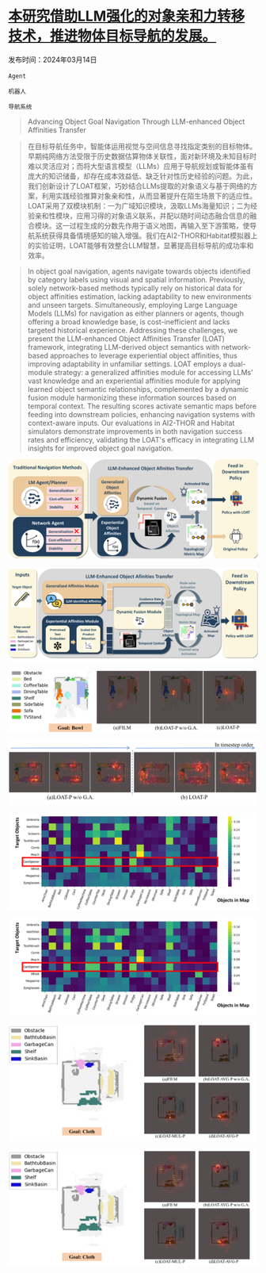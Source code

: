 # [本研究借助LLM强化的对象亲和力转移技术，推进物体目标导航的发展。](https://arxiv.org/abs/2403.09971)

发布时间：2024年03月14日

`Agent`

`机器人`

`导航系统`

> Advancing Object Goal Navigation Through LLM-enhanced Object Affinities Transfer

> 在目标导航任务中，智能体运用视觉与空间信息寻找指定类别的目标物体。早期纯网络方法受限于历史数据估算物体关联性，面对新环境及未知目标时难以灵活应对；而将大型语言模型（LLMs）应用于导航规划或智能体虽有庞大的知识储备，却存在成本效益低、缺乏针对性历史经验的问题。为此，我们创新设计了LOAT框架，巧妙结合LLMs提取的对象语义与基于网络的方案，利用实践经验推算对象亲和性，从而显著提升在陌生场景下的适应性。LOAT采用了双模块机制：一为广域知识模块，汲取LLMs海量知识；二为经验亲和性模块，应用习得的对象语义联系，并配以随时间动态融合信息的融合模块。这一过程生成的分数先作用于语义地图，再输入至下游策略，使导航系统获得具备情境感知的输入增强。我们在AI2-THOR和Habitat模拟器上的实验证明，LOAT能够有效整合LLM智慧，显著提高目标导航的成功率和效率。

> In object goal navigation, agents navigate towards objects identified by category labels using visual and spatial information. Previously, solely network-based methods typically rely on historical data for object affinities estimation, lacking adaptability to new environments and unseen targets. Simultaneously, employing Large Language Models (LLMs) for navigation as either planners or agents, though offering a broad knowledge base, is cost-inefficient and lacks targeted historical experience. Addressing these challenges, we present the LLM-enhanced Object Affinities Transfer (LOAT) framework, integrating LLM-derived object semantics with network-based approaches to leverage experiential object affinities, thus improving adaptability in unfamiliar settings. LOAT employs a dual-module strategy: a generalized affinities module for accessing LLMs' vast knowledge and an experiential affinities module for applying learned object semantic relationships, complemented by a dynamic fusion module harmonizing these information sources based on temporal context. The resulting scores activate semantic maps before feeding into downstream policies, enhancing navigation systems with context-aware inputs. Our evaluations in AI2-THOR and Habitat simulators demonstrate improvements in both navigation success rates and efficiency, validating the LOAT's efficacy in integrating LLM insights for improved object goal navigation.

![本研究借助LLM强化的对象亲和力转移技术，推进物体目标导航的发展。](../../../paper_images/2403.09971/x1.png)

![本研究借助LLM强化的对象亲和力转移技术，推进物体目标导航的发展。](../../../paper_images/2403.09971/x2.png)

![本研究借助LLM强化的对象亲和力转移技术，推进物体目标导航的发展。](../../../paper_images/2403.09971/x3.png)

![本研究借助LLM强化的对象亲和力转移技术，推进物体目标导航的发展。](../../../paper_images/2403.09971/x4.png)

![本研究借助LLM强化的对象亲和力转移技术，推进物体目标导航的发展。](../../../paper_images/2403.09971/x5.png)

![本研究借助LLM强化的对象亲和力转移技术，推进物体目标导航的发展。](../../../paper_images/2403.09971/x6.png)

![本研究借助LLM强化的对象亲和力转移技术，推进物体目标导航的发展。](../../../paper_images/2403.09971/x7.png)

![本研究借助LLM强化的对象亲和力转移技术，推进物体目标导航的发展。](../../../paper_images/2403.09971/x8.png)